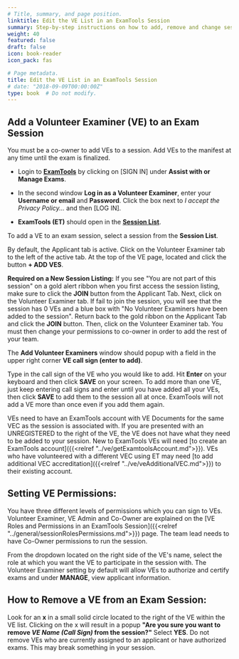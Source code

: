 ```yaml
---
# Title, summary, and page position.
linktitle: Edit the VE List in an ExamTools Session
summary: Step-by-step instructions on how to add, remove and change session permissions of a Volunteer Examiner in ExamTools.
weight: 40
featured: false
draft: false
icon: book-reader
icon_pack: fas

# Page metadata.
title: Edit the VE List in an ExamTools Session
# date: "2018-09-09T00:00:00Z"
type: book  # Do not modify.
---
```


## Add a Volunteer Examiner (VE) to an Exam Session

You must be a co-owner to add VEs to a session.  Add VEs to the manifest at any time until the exam is finalized.  

* Login to **[ExamTools](https://exam.tools)** by clicking on [SIGN IN] under **Assist with or Manage Exams**.

* In the second window **Log in as a Volunteer Examiner**, enter your **Username or email** and **Password**. Click the box next to *I accept the Privacy Policy...* and then [LOG IN].

* **ExamTools (ET)** should open in the **[Session List](https://exam.tools/ve/sessions)**.

To add a VE to an exam session, select a session from the **Session List**. 

By default, the Applicant tab is active.  Click on the Volunteer Examiner tab to the left of the active tab.  At the top of the VE page, located and click the button **+ ADD VES**.

**Required on a New Session Listing:**  If you see "You are not part of this session" on a gold alert ribbon when you first access the session listing, make sure to click the **JOIN** button from the Applicant Tab. Next, click on the Volunteer Examiner tab. If fail to join the session, you will see that the session has 0 VEs and a blue box with "No Volunteer Examiners have been added to the session". Return back to the gold ribbon on the Applicant Tab and click the **JOIN** button. Then, click on the Volunteer Examiner tab.  You must then change your permissions to co-owner in order to add the rest of your team.

The **Add Volunteer Examiners** window should popup with a field in the upper right corner **VE call sign (enter to add)**.

Type in the call sign of the VE who you would like to add. Hit **Enter** on your keyboard and then click **SAVE** on your screen. To add more than one VE, just keep entering call signs and enter until you have added all your VEs, then click **SAVE** to add them to the session all at once.  ExamTools will not add a VE more than once even if you add them again.

VEs need to have an ExamTools account with VE Documents for the same
VEC as the session is associated with. If you are presented with an
UNREGISTERED to the right of the VE, the VE does not have what they need to be added to your
session. New to ExamTools VEs will need
[to create an ExamTools account]({{<relref "../ve/getExamtoolsAccount.md">}}).
VEs who have volunteered with a different VEC using ET may need
[to add additional VEC accreditation]({{<relref "../ve/veAdditionalVEC.md">}})
to their existing account.

## Setting VE Permissions:

You have three different levels of permissions which you can sign to
VEs. Volunteer Examiner, VE Admin and Co-Owner are explained on the
[VE Roles and Permissions in an ExamTools Session]({{<relref "../general/sessionRolesPermissions.md">}})
page.  The team lead needs to have Co-Owner permissions to run the session.

From the dropdown located on the right side of the VE's name, select the role at which you want the VE to participate in the session with.  The Volunteer Examiner setting by default will allow VEs to authorize and certify exams and under **MANAGE**, view applicant information.

## How to Remove a VE from an Exam Session:

Look for an **x** in a small solid circle located to the right of the VE within the VE list.  Clicking on the x will result in a popup **"Are you sure you want to remove *VE Name (Call Sign)* from the session?"**  Select **YES**.  Do not remove VEs who are currently assigned to an applicant or have authorized exams.  This may break something in your session.
